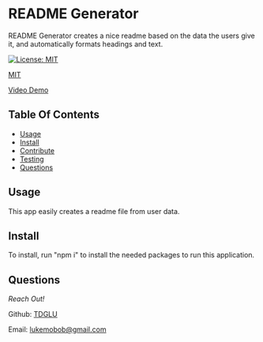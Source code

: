 

# README Generator

 
README Generator creates a nice readme based on the data the users give it, and automatically formats headings and text.

[![License: MIT](https://img.shields.io/badge/License-MIT-yellow.svg)](https://opensource.org/licenses/MIT)

[MIT](https://choosealicense.com/licenses/mit/)

[Video Demo](https://drive.google.com/file/d/11wJtdD_xBNjMJZjj9JB_FjZMzItHiuMG/view)

## Table Of Contents
- [Usage](#usage)
- [Install](#install)
- [Contribute](#contributing)
- [Testing](#tests)
- [Questions](#questions)
    


## Usage
This app easily creates a readme file from user data.


## Install
To install, run "npm i" to install the needed packages to run this application.

## Questions
_Reach Out!_

Github: [TDGLU](https://github.com/TDGLU) 

Email: lukemobob@gmail.com
